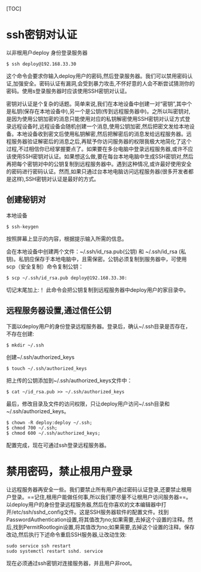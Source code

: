 [TOC]

# ssh密钥对认证

以非根用户deploy 身份登录服务器
```
$ ssh deploy@192.168.33.30
```

这个命令会要求你输入deploy用户的密码,然后登录服务器。我们可以禁用密码认证,加强安全。密码认证有漏洞,会受到暴力攻击,不怀好意的人会不断尝试猜测你的密码。使用s登录服务器时应该使用SSH密钥对认证。

密钥对认证是个复杂的话题。简单来说,我们在本地设备中创建一对“密钥”,其中个是私钥(保存在本地设备中),另一个是公钥(传到远程服务器中)。之所以叫密钥对,是因为使用公钥加密的消息只能使用对应的私钥解密使用SSH密钥对认证方式登录远程设备时,远程设备会随机创建一个消息,使用公钥加密,然后把密文发给本地设备。本地设备收到密文后使用私钥解密,然后把解密后的消息发给远程服务器。远程服务器验证解密后的消息之后,再赋予你访问服务器的权限我极大地简化了这个过程,不过相信你已经掌握要点了。如果要在多台电脑中登录远程服务器,或许不应该使用SSH密钥对认证。如果想这么做,要在每台本地电脑中生成SSH密钥对,然后再把每个密钥对中的公钥复制到远程服务器中。遇到这种情况,或许最好使用安全的密码进行密码认证。然而,如果只通过台本地电脑访问远程服务器(很多开发者都是这样),SSH密钥对认证是最好的方式。

## 创建秘钥对
本地设备
```
$ ssh-keygen
```
按照屏幕上显示的内容，根据提示输入所需的信息。

会在本地设备中创建两个文件：~/.ssh/id_rsa.pub(公钥) 和 ~/.ssh/id_rsa (私钥)。私钥应保存于本地电脑中，且需保密。公钥必须复制到服务器中，可使用scp（安全复制）命令复制公钥：
```
$ scp ~/.ssh/id_rsa.pub deploy@192.168.33.30:
```
切记末尾加上:！ 此命令会把公钥复制到远程服务器中deploy用户的家目录中。

## 远程服务器设置,通过信任公钥
下面以deploy用户的身份登录远程服务器。登录后，确认~/.ssh目录是否存在，不存在创建:
```
$ mkdir ~/.ssh
```
 
创建~/.ssh/authorized_keys
```
$ touch ~/.ssh/authorized_keys
```

把上传的公钥添加到~/.ssh/authorized_keys文件中：
```
$ cat ~/id_rsa.pub >> ~/.ssh/authorized_keys
```

最后，修改目录及文件的访问权限，只让deploy用户访问~/.ssh目录和~/.ssh/authorized_keys。
```
$ chown -R deploy:deploy ~/.ssh;
$ chmod 700 ~/.ssh;
$ chmod 600 ~/.ssh/authorized_keys;
```

配置完成，现在可通过ssh登录远程服务器。

# 禁用密码，禁止根用户登录

让远程服务器再安全一些。我们要禁止所有用户通过密码认证登录,还要禁止根用户登录。==记住,根用户能做任何事,所以我们要尽量不让根用户访问服务器==。以deploy用户的身份登录远程服务器,然后在你喜欢的文本编辑器中打开/etc/ssh/sshd_config文件。这是SSH服务器软件的配置文件。找到PasswordAuthentication设置,将其值改为no;如果需要,去掉这个设置的注释。然后,找到PermitRootlogin设置,将其值改为no;如果需要,去掉这个设置的注释。保存改动,然后执行下述命令重启SSH服务器,让改动生效:
```
sudo service ssh restart
sudo systemctl restart sshd. service
```
现在必须通过ssh密钥对连接服务器，并且用户非root。


